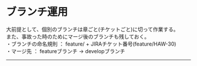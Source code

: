 # ブランチ運用
大前提として、個別のブランチは章ごと(チケットごと)に切って作業する。  
また、事故った時のためにマージ後のブランチも残しておく。  
・ブランチの命名規則 ： feature/ + JIRAチケット番号(feature/HAW-30)  
・マージ先 ： featureブランチ -> developブランチ  
  
---
